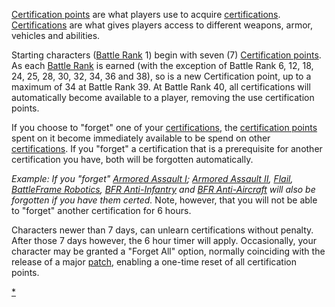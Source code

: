 [Certification points](Certification_points.md) are what players
use to acquire [certifications](Certifications.md).
[Certifications](Certifications.md) are what gives players
access to different weapons, armor, vehicles and abilities.

Starting characters ([Battle Rank](../terminology/Battle_Rank.md) 1) begin with
seven (7) [Certification points](Certification_points.md). As
each [Battle Rank](../terminology/Battle_Rank.md) is earned (with the exception
of Battle Rank 6, 12, 18, 24, 25, 28, 30, 32, 34, 36 and 38), so is a
new Certification point, up to a maximum of 34 at Battle Rank 39. At
Battle Rank 40, all certifications will automatically become available
to a player, removing the use certification points.

If you choose to "forget" one of your
[certifications](Certifications.md), the [certification
points](certification_points.md) spent on it become immediately
available to be spend on other
[certifications](Certifications.md). If you "forget" a
certification that is a prerequisite for another certification you have,
both will be forgotten automatically.

_Example: If you "forget" [Armored Assault
I](Armored_Assault_I.md); [Armored Assault
II](Armored_Assault_II.md), [Flail](../items/Flail.md),
[BattleFrame Robotics](../vehicles/BattleFrame_Robotics.md), [BFR
Anti-Infantry](BFR_Anti-Infantry.md) and [BFR
Anti-Aircraft](BFR_Anti-Aircraft.md) will also be forgotten if
you have them certed._ Note, however, that you will not be able to
"forget" another certification for 6 hours.

Characters newer than 7 days, can unlearn certifications without
penalty. After those 7 days however, the 6 hour timer will apply.
Occasionally, your character may be granted a "Forget All" option,
normally coinciding with the release of a major
[patch](../terminology/Patch.md), enabling a one-time reset of all
certification points.

[\*](category:Certification.md)
